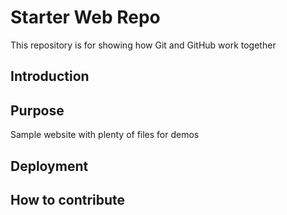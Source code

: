 # Starter Web Repo

This repository is for showing how Git and GitHub work
together

## Introduction

## Purpose

Sample website with plenty of files for demos

## Deployment

## How to contribute